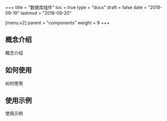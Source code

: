 +++
title = "数据库组件"
toc = true
type = "docs"
draft = false
date = "2018-09-19"
lastmod = "2018-09-20"

[menu.v2]
  parent = "components"
  weight = 9
+++

## 概念介绍

概念介绍

## 如何使用

如何使用

## 使用示例

使用示例
